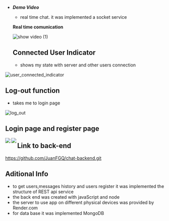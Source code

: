 
- ***Demo Video***
  - real time chat. it was implemented a socket service 
  
  **Real time comunication**
  
  ![show video (1)](https://user-images.githubusercontent.com/97085649/228934183-02848878-6113-4278-a2c8-aad54a0d84cc.gif)
  
  
  ## Connected User Indicator
  
    - shows my state with server and other users connection
  
![user_connected_indicator](https://user-images.githubusercontent.com/97085649/228934352-efa11b2f-b7e9-4110-b3eb-d850b6b337eb.png)

## Log-out function
  - takes me to login page 
    
![log_out](https://user-images.githubusercontent.com/97085649/228935130-6944b866-23bd-4515-aa57-93b7581d8267.png)


## Login page and register page

<img align="left" src="https://user-images.githubusercontent.com/97085649/228936185-a9c84c5e-6fc5-4e95-bce4-8f8b720ddd07.png">
<img align="left" src="https://user-images.githubusercontent.com/97085649/228936129-44975461-8a04-4378-b28f-30683557d7dd.png">

## Link to back-end
https://github.com/JuanFGQ/chat-backend.git

## Aditional Info
 
  - to get users,messages history and users register it was implemented the structure of REST api service
  - the back end was created with javaScript and node 
  - the server to use app on different physical devices was provided by Render.com
  - for data base it was implemented MongoDB 


